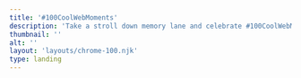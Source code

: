 ```yaml
---
title: '#100CoolWebMoments'
description: 'Take a stroll down memory lane and celebrate #100CoolWebMoments since Chrome’s first release.'
thumbnail: ''
alt: ''
layout: 'layouts/chrome-100.njk'
type: landing
---
```

